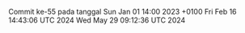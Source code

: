 Commit ke-55 pada tanggal Sun Jan 01 14:00 2023 +0100
Fri Feb 16 14:43:06 UTC 2024
Wed May 29 09:12:36 UTC 2024
